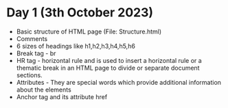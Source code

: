 # Day 1 (3th October 2023)

<ul>
<li>Basic structure of HTML page (File: Structure.html) </li>
<li>Comments</li>
<li>6 sizes of headings like h1,h2,h3,h4,h5,h6</li>
<li>Break tag - br</li>
<li>HR tag -  horizontal rule and is used to insert a horizontal rule or a thematic break in an HTML page to divide or separate document sections.</li>
<li>Attributes - They are special words which provide additional information about the elements</li>
<li>Anchor tag and its attribute href</li>



</ul>